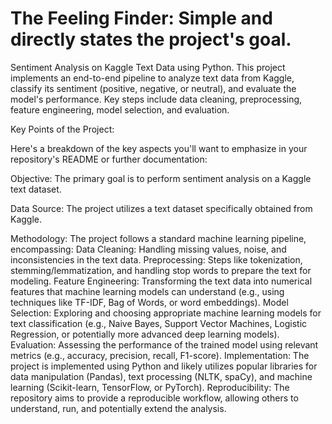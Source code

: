 # The Feeling Finder: Simple and directly states the project's goal.
Sentiment Analysis on Kaggle Text Data using Python. This project implements an end-to-end pipeline to analyze text data from Kaggle, classify its sentiment (positive, negative, or neutral), and evaluate the model's performance. Key steps include data cleaning, preprocessing, feature engineering, model selection, and evaluation.

Key Points of the Project:

Here's a breakdown of the key aspects you'll want to emphasize in your repository's README or further documentation:

Objective: The primary goal is to perform sentiment analysis on a Kaggle text dataset.

Data Source: The project utilizes a text dataset specifically obtained from Kaggle.

Methodology: The project follows a standard machine learning pipeline, encompassing: 
Data Cleaning: Handling missing values, noise, and inconsistencies in the text data.
Preprocessing: Steps like tokenization, stemming/lemmatization, and handling stop words to prepare the text for modeling.
Feature Engineering: Transforming the text data into numerical features that machine learning models can understand (e.g., using techniques like TF-IDF, Bag of Words, or word embeddings).
Model Selection: Exploring and choosing appropriate machine learning models for text classification (e.g., Naive Bayes, Support Vector Machines, Logistic Regression, or potentially more advanced deep learning models).
Evaluation: Assessing the performance of the trained model using relevant metrics (e.g., accuracy, precision, recall, F1-score).
Implementation: The project is implemented using Python and likely utilizes popular libraries for data manipulation (Pandas), text processing (NLTK, spaCy), and machine learning (Scikit-learn, TensorFlow, or PyTorch).
Reproducibility: The repository aims to provide a reproducible workflow, allowing others to understand, run, and potentially extend the analysis.
